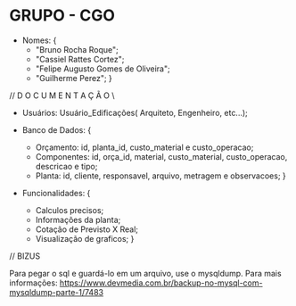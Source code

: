 # GRUPO - CGO 

* Nomes: {
    * "Bruno Rocha Roque";
    * "Cassiel Rattes Cortez";
    * "Felipe Augusto Gomes de Oliveira";
    * "Guilherme Perez";
}



// D O C U M E N T A Ç Ã O \\

* Usuários: Usuário_Edificações( Arquiteto, Engenheiro, etc...);
* Banco de Dados: {
    * Orçamento:   id, planta_id, custo_material e custo_operacao;
    * Componentes: id, orça_id, material, custo_material, custo_operacao, descricao e tipo;
    * Planta:      id, cliente, responsavel, arquivo, metragem e observacoes;
}

* Funcionalidades: {
    * Calculos precisos;
    * Informações da planta;
    * Cotação de Previsto X Real;
    * Visualização de graficos;
}

// BIZUS  

Para pegar o sql e guardá-lo em um arquivo, use o mysqldump. Para mais informações:
https://www.devmedia.com.br/backup-no-mysql-com-mysqldump-parte-1/7483